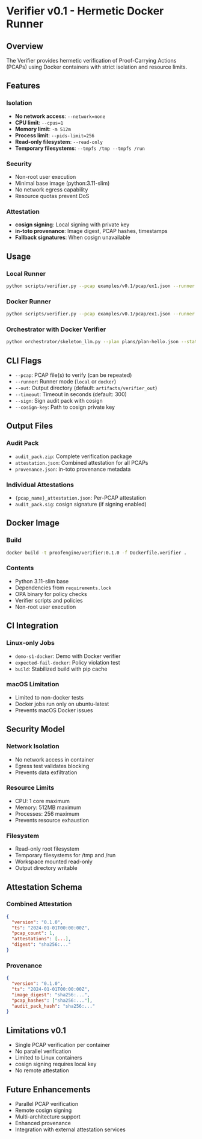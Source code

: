 # Verifier v0.1 - Hermetic Docker Runner

## Overview

The Verifier provides hermetic verification of Proof-Carrying Actions (PCAPs) using Docker containers with strict isolation and resource limits.

## Features

### Isolation
- **No network access**: `--network=none`
- **CPU limit**: `--cpus=1`
- **Memory limit**: `-m 512m`
- **Process limit**: `--pids-limit=256`
- **Read-only filesystem**: `--read-only`
- **Temporary filesystems**: `--tmpfs /tmp --tmpfs /run`

### Security
- Non-root user execution
- Minimal base image (python:3.11-slim)
- No network egress capability
- Resource quotas prevent DoS

### Attestation
- **cosign signing**: Local signing with private key
- **in-toto provenance**: Image digest, PCAP hashes, timestamps
- **Fallback signatures**: When cosign unavailable

## Usage

### Local Runner
```bash
python scripts/verifier.py --pcap examples/v0.1/pcap/ex1.json --runner local
```

### Docker Runner
```bash
python scripts/verifier.py --pcap examples/v0.1/pcap/ex1.json --runner docker
```

### Orchestrator with Docker Verifier
```bash
python orchestrator/skeleton_llm.py --plan plans/plan-hello.json --state state/x-hello.json --verifier docker
```

## CLI Flags

- `--pcap`: PCAP file(s) to verify (can be repeated)
- `--runner`: Runner mode (`local` or `docker`)
- `--out`: Output directory (default: `artifacts/verifier_out`)
- `--timeout`: Timeout in seconds (default: 300)
- `--sign`: Sign audit pack with cosign
- `--cosign-key`: Path to cosign private key

## Output Files

### Audit Pack
- `audit_pack.zip`: Complete verification package
- `attestation.json`: Combined attestation for all PCAPs
- `provenance.json`: in-toto provenance metadata

### Individual Attestations
- `{pcap_name}_attestation.json`: Per-PCAP attestation
- `audit_pack.sig`: cosign signature (if signing enabled)

## Docker Image

### Build
```bash
docker build -t proofengine/verifier:0.1.0 -f Dockerfile.verifier .
```

### Contents
- Python 3.11-slim base
- Dependencies from `requirements.lock`
- OPA binary for policy checks
- Verifier scripts and policies
- Non-root user execution

## CI Integration

### Linux-only Jobs
- `demo-s1-docker`: Demo with Docker verifier
- `expected-fail-docker`: Policy violation test
- `build`: Stabilized build with pip cache

### macOS Limitation
- Limited to non-docker tests
- Docker jobs run only on ubuntu-latest
- Prevents macOS Docker issues

## Security Model

### Network Isolation
- No network access in container
- Egress test validates blocking
- Prevents data exfiltration

### Resource Limits
- CPU: 1 core maximum
- Memory: 512MB maximum
- Processes: 256 maximum
- Prevents resource exhaustion

### Filesystem
- Read-only root filesystem
- Temporary filesystems for /tmp and /run
- Workspace mounted read-only
- Output directory writable

## Attestation Schema

### Combined Attestation
```json
{
  "version": "0.1.0",
  "ts": "2024-01-01T00:00:00Z",
  "pcap_count": 1,
  "attestations": [...],
  "digest": "sha256:..."
}
```

### Provenance
```json
{
  "version": "0.1.0",
  "ts": "2024-01-01T00:00:00Z",
  "image_digest": "sha256:...",
  "pcap_hashes": ["sha256:..."],
  "audit_pack_hash": "sha256:..."
}
```

## Limitations v0.1

- Single PCAP verification per container
- No parallel verification
- Limited to Linux containers
- cosign signing requires local key
- No remote attestation

## Future Enhancements

- Parallel PCAP verification
- Remote cosign signing
- Multi-architecture support
- Enhanced provenance
- Integration with external attestation services
